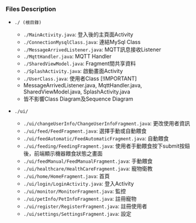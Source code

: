 ### Files Description

- `./ (根目錄)`
    - `./MainActivity.java`: 登入後的主頁面Activity
    - `./ConnectionMysqlClass.java`: 連結MySql Class
    - `./MessageArrivedListener.java`: MQTT訊息接收Listener
    - `./MqttHandler.java`: MQTT Handler
    - `./SharedViewModel.java`: Fragment間共享資料
    - `./SplashActivity.java`: 啟動畫面Activity
    - `./UserClass.java`: 使用者Class
    [!IMPORTANT] 
    - MessageArrivedListener.java, MqttHandler.java, SharedViewModel.java, SplashActivity.java
    - 皆不影響Class Diagram及Sequence Diagram

- `./ui/`
  - `./ui/changeUserInfo/ChangeUserInfoFragment.java`: 更改使用者資訊
  - `./ui/feed/FeedFragment.java`: 選擇手動或自動餵食
  - `./ui/feedAutomatic/FeedAutomaticFragment.java`: 自動餵食
  - `./ui/feeding/FeedingFragment.java`: 使用者手動餵食按下submit按鈕後，前端顯示機器餵食狀態之畫面
  - `./ui/feedManual/FeedManualFragment.java`: 手動餵食
  - `./ui/healthcare/HealthCareFragment.java`: 寵物衛教
  - `./ui/home/HomeFragment.java`: 首頁
  - `./ui/login/LoginActivity.java`: 登入Activity
  - `./ui/monitor/MonitorFragment.java`: 監控
  - `./ui/petInfo/PetInfoFragment.java`: 註冊寵物
  - `./ui/register/RegisterFragment.java`: 註冊使用者
  - `./ui/settings/SettingsFragment.java`: 設定
